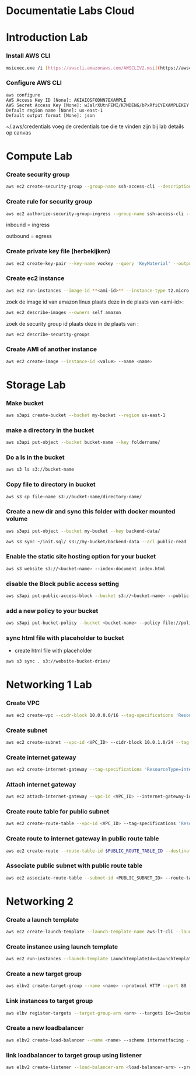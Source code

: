 # Documentatie Labs Cloud

# Introduction Lab

### Install AWS CLI

```bash
msiexec.exe /i [https://awscli.amazonaws.com/AWSCLIV2.msi](https://awscli.amazonaws.com/AWSCLIV2.msi)
```

### Configure AWS CLI

```
aws configure
AWS Access Key ID [None]: AKIAIOSFODNN7EXAMPLE
AWS Secret Access Key [None]: wJalrXUtnFEMI/K7MDENG/bPxRfiCYEXAMPLEKEY
Default region name [None]: us-east-1
Default output format [None]: json
```

~/.aws/credentials
voeg de credentials toe die te vinden zijn bij lab details op canvas

# Compute Lab

### Create security group

```bash
aws ec2 create-security-group --group-name ssh-access-cli --description "sec group for ssh access from anywhere”
```

### Create  rule for security group

```bash
aws ec2 authorize-security-group-ingress --group-name ssh-access-cli --protocol tcp --port 22 --cidr 0.0.0.0/0
```
inbound = ingress

outbound = egress


### Create private key file (herbekijken)
```bash
aws ec2 create-key-pair --key-name vockey --query 'KeyMaterial' --output text > vockey.pem
```

### Create ec2 instance

```bash
aws ec2 run-instances --image-id **<ami-id>** --instance-type t2.micro --key-name vockey --security-group-ids **<security-group-id>** --tag-specifications 'ResourceType=instance, Tags=[{Key=Name, Value=my-first-cli-ec2}]' --count 1
```

zoek de image id van amazon linux plaats deze in de plaats van \<ami-id>:

```bash
aws ec2 describe-images --owners self amazon
```

zoek de security group id plaats deze in de plaats van <security-group-id>:

```bash
aws ec2 describe-security-groups
```

### Create AMI of another instance

```bash
aws ec2 create-image --instance-id <value> --name <name>
```

# Storage Lab

### Make bucket

```bash
aws s3api create-bucket --bucket my-bucket --region us-east-1
```

### make a directory in the bucket

```bash
aws s3api put-object --bucket bucket-name --key foldername/
```

### Do a ls in the bucket

```bash
aws s3 ls s3://bucket-name
```

### Copy file to directory in bucket

```bash
aws s3 cp file-name s3://bucket-name/directory-name/
```

### Create a new dir and sync this folder with docker mounted volume

```bash
aws s3api put-object --bucket my-bucket --key backend-data/
```

```bash
aws s3 sync ~/init.sql/ s3://my-bucket/backend-data --acl public-read
```

### Enable the static site hosting option for your bucket

```bash
aws s3 website s3://<bucket-name> --index-document index.html
```

### disable the Block public access setting

```bash
aws s3api put-public-access-block --bucket s3://<bucket-name> --public-access-block-configuration "BlockPublicAcls=false,IgnorePublicAcls=false,BlockPublicPolicy=false,RestrictPublicBuckets=false"
```

### add a new policy to your bucket

```bash
aws s3api put-bucket-policy --bucket <bucket-name> --policy file://policy.json
```

### sync html file with placeholder to bucket

- create html file with placeholder

```bash
aws s3 sync . s3://website-bucket-dries/
```

# Networking 1 Lab

### Create VPC

```bash
aws ec2 create-vpc --cidr-block 10.0.0.0/16 --tag-specifications 'ResourceType=vpc,Tags=[{Key=Name,Value=awsgen-cli-vpc}]'
```

### Create subnet

```bash
aws ec2 create-subnet --vpc-id <VPC_ID> --cidr-block 10.0.1.0/24 --tag-specifications 'ResourceType=subnet,Tags=[{Key=Name,Value=Subnet-1}]'
```

### Create internet gateway

```bash
aws ec2 create-internet-gateway --tag-specifications 'ResourceType=internet-gateway,Tags=[{Key=Name,Value=MyIGW}]'
```

### Attach internet gateway

```bash
aws ec2 attach-internet-gateway --vpc-id <VPC_ID> --internet-gateway-id <IGW_ID>
```

### Create route table for public subnet

```bash
aws ec2 create-route-table --vpc-id <VPC_ID> --tag-specifications 'ResourceType=route-table,Tags=[{Key=Name,Value=Public-Route-Table}]' --query 'RouteTable.RouteTableId' --output text
```

### Create route to internet gateway in public route table

```bash
aws ec2 create-route --route-table-id $PUBLIC_ROUTE_TABLE_ID --destination-cidr-block 0.0.0.0/0 --gateway-id <IGW_ID>
```

### Associate public subnet with public route table

```bash
aws ec2 associate-route-table --subnet-id <PUBLIC_SUBNET_ID> --route-table-id $PUBLIC_ROUTE_TABLE_ID
```

# Networking 2

### Create a launch template

```bash
aws ec2 create-launch-template --launch-template-name aws-lt-cli --launch-template-data ImageId=<AMI>,InstanceType=t2.micro,KeyName=<Key>,SecurityGroupIds=<SGID> --output text
```

### Create instance using launch template

```bash
aws ec2 run-instances --launch-template LaunchTemplateId=<LaunchTemplateId> --tag-specifications 'ResourceType=instance, Tags=[{Key=Name, Value=<instanceName>}]' --count 1
```

### Create a new target group

```bash
aws elbv2 create-target-group --name <name> --protocol HTTP --port 80 --vpc-id <VPCID> --output text
```

### Link instances to target group

```bash
aws elbv register-targets --target-group-arn <arn> --targets Id=<Instance-Id> Id=<Instance-Id>
```

### Create a new loadbalancer

```bash
aws elbv2 create-load-balancer --name <name> --scheme internetfacing --type application --ip-address-type ipv4 --subnets <default-public-subnet-id-1> <default-public-subnet-id-1>_1 --security-groups <sg-id> --output text
```

### link loadbalancer to target group using listener

```bash
aws elbv2 create-listener --load-balancer-arn <load-balancer-arn> --protocol HTTP --port 80 --default-actions Type=forward,TargetGroupArn=<target-group-arn>
```
